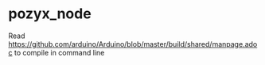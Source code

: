 # pozyx_node

Read https://github.com/arduino/Arduino/blob/master/build/shared/manpage.adoc to compile in command line
